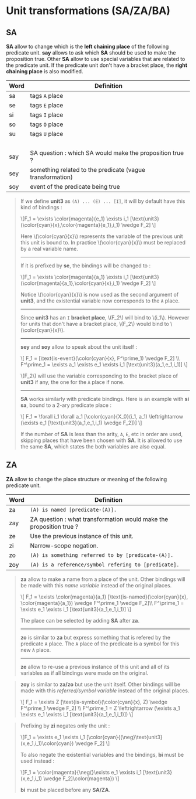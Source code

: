 # Unit transformations (SA/ZA/BA)

## SA

**SA** allow to change which is the **left chaining place** of the following
predicate unit. **say** allows to ask which **SA** should be used to make the
proposition true. Other **SA** allow to use special variables that are related
to the predicate unit. If the predicate unit don't have a bracket place, the
**right chaining place** is also modified.

| Word | Definition                                                |
| ---- | --------------------------------------------------------- |
| sa   | tags `A` place                                            |
| se   | tags `E` place                                            |
| si   | tags `I` place                                            |
| so   | tags `O` place                                            |
| su   | tags `U` place                                            |
|      | &nbsp;                                                    |
| say  | SA question : which SA would make the proposition true ?  |
| sey  | something related to the predicate (vague transformation) |
| soy  | event of the predicate being true                         |

> If we define **unit3** as `(A) ... (E) ... [I]`, it will by default have this
> kind of bindings :  
> 
> \\[F_1 = \exists \color{magenta}{e_1} \exists i_1 [\text{unit3}(\color{cyan}{x},\color{magenta}{e_1},i_1) \wedge F_2] \\]
>
> Here \\(\color{cyan}{x}\\) represents the variable of the previous unit this
> unit is bound to. In practice \\(\color{cyan}{x}\\) must be replaced by a
> real variable name.
> 
> -----
> 
> If it is prefixed by **se**, the bindings will be changed to :
> 
> \\[F_1 = \exists \color{magenta}{a_1} \exists i_1 [\text{unit3}(\color{magenta}{a_1},\color{cyan}{x},i_1) \wedge F_2] \\]
>
> Notice \\(\color{cyan}{x}\\) is now used as the second argument of **unit3**,
> and the existential variable now corresponds to the `A` place. 
>
> -----
>
> Since **unit3** has an `I` **bracket place**, \\(F_2\\) will bind to
> \\(i_1\\). However for units that don't have a bracket place, \\(F_2\\) would
> bind to \\(\color{cyan}{x}\\).
> 
> -----
> 
> **sey** and **soy** allow to speak about the unit itself :
> 
> \\[
> F_1 = [\text{is-event}(\color{cyan}{x}, F^\prime_1) \wedge F_2] \\\\
> F^\prime_1 = \exists a_1 \exists e_1 \exists i_1 [\text{unit3}(a_1,e_1,i_1)]
> \\]
>
> \\(F_2\\) will use the variable corresponding to the bracket place of
> **unit3** if any, the one for the `A` place if none.
> 
> -----
> 
> **SA** works similarly with predicate bindings. Here is an example with
> **si sa**, bound to a 2-ary predicate place :
> 
> \\[
> F_1 = \forall i_1 \forall a_1 [\color{cyan}{X_0}(i_1, a_1) \leftrightarrow (\exists e_1 [\text{unit3}(a_1,e_1,i_1) \wedge F_2])]
> \\]
> 
> If the number of **SA** is less than the
> arity, `A`, `E`, etc in order are used, skipping places that have been chosen
> with **SA**. It is allowed to use the same **SA**, which states the both
> variables are also equal.

## ZA

**ZA** allow to change the place structure or meaning of the following
predicate unit. 

| Word | Definition                                                          |
| ---- | ------------------------------------------------------------------- |
| za   | `(A) is named [predicate-(A)].`                                     |
| zay  | ZA question : what transformation would make the proposition true ? |
| ze   | Use the previous instance of this unit.                             |
| zi   | Narrow-scope negation.                                              |
| zo   | `(A) is something referred to by [predicate-(A)].`                  |
| zoy  | `(A) is a reference/symbol refering to [predicate].`                |


> **za** allow to make a name from a place of the unit. Other bindings will be
> made with this *name variable* instead of the original places.
> 
> \\[
> F_1 = \exists \color{magenta}{a_1} [\text{is-named}(\color{cyan}{x}, \color{magenta}{a_1}) \wedge F^\prime_1 \wedge F_2]\\\\
> F^\prime_1 = \exists e_1 \exists i_1 [\text{unit3}(a_1,e_1,i_1)]
> \\]
>
> The place can be selected by adding **SA** after **za**.
>
> -----
> 
> **zo** is similar to **za** but express something that is refered by the
> predicate `A` place. The `A` place of the predicate is a symbol for this new
> `A` place.
>
> -----
> 
> **ze** allow to re-use a previous instance of this unit and all of its
> variables as if all bindings were made on the original.

> **zoy** is similar to **za/zo** but use the unit itself. Other bindings will be
> made with this *referred/symbol variable* instead of the original places.
> 
> \\[
> F_1 = \exists Z [\text{is-symbol}(\\color{cyan}{x}, Z) \wedge F^\prime_1 \wedge F_2] \\\\
> F^\prime_1 = Z \leftrightarrow (\exists a_1 \exists e_1 \exists i_1 [\text{unit3}(a_1,e_1,i_1)])
> \\]

> Prefixing by **zi** negates only the unit :
>
> \\[F_1 = \exists e_1 \exists i_1 [\color{cyan}{(\neg}\text{unit3}(x,e_1,i_1)\\color{cyan}) \wedge F_2] \\]
> 
> To also negate the existential variables and the bindings, **bi** must be used instead :
> 
> \\[F_1 = \\color{magenta}{\neg(}\exists e_1 \exists i_1 [\text{unit3}(x,e_1,i_1) \wedge F_2]\\color{magenta}) \\]
>
> **bi** must be placed before any **SA/ZA**.